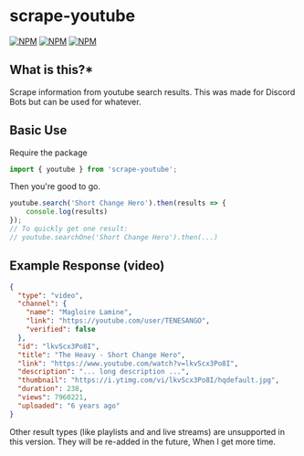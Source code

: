scrape-youtube
=============

[![NPM](https://img.shields.io/npm/v/scrape-youtube)](https://www.npmjs.com/package/scrape-youtube) [![NPM](https://img.shields.io/npm/dt/scrape-youtube)](https://www.npmjs.com/package/scrape-youtube) [![NPM](https://img.shields.io/npm/types/scrape-youtube)](https://www.npmjs.com/package/scrape-youtube)
  
 **What is this?***
------------------
Scrape information from youtube search results. This was made for Discord Bots but can be used for whatever.  
  
Basic Use
---------------------

Require the package 
```javascript
import { youtube } from 'scrape-youtube';
```

Then you're good to go.  

```javascript
youtube.search('Short Change Hero').then(results => {
    console.log(results)
});
// To quickly get one result: 
// youtube.searchOne('Short Change Hero').then(...)
```

## Example Response (video)
```json
{
  "type": "video",
  "channel": {
    "name": "Magloire Lamine",
    "link": "https://youtube.com/user/TENESANGO",
    "verified": false
  },
  "id": "lkvScx3Po8I",
  "title": "The Heavy - Short Change Hero",
  "link": "https://www.youtube.com/watch?v=lkvScx3Po8I",
  "description": "... long description ...",     
  "thumbnail": "https://i.ytimg.com/vi/lkvScx3Po8I/hqdefault.jpg",
  "duration": 238,
  "views": 7960221,
  "uploaded": "6 years ago"
}
```  

Other result types (like playlists and and live streams) are unsupported in this version. They will be re-added in the future, When I get more time.